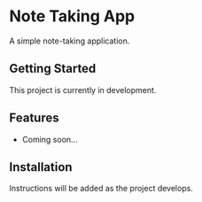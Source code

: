# Note Taking App

A simple note-taking application.

## Getting Started

This project is currently in development.

## Features

- Coming soon...

## Installation

Instructions will be added as the project develops.
